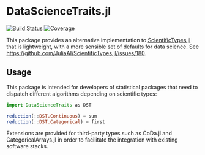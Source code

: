 # DataScienceTraits.jl

[![Build Status](https://github.com/JuliaML/DataScienceTraits.jl/actions/workflows/CI.yml/badge.svg?branch=main)](https://github.com/JuliaML/DataScienceTraits.jl/actions/workflows/CI.yml?query=branch%3Amain)
[![Coverage](https://codecov.io/gh/JuliaML/DataScienceTraits.jl/branch/main/graph/badge.svg)](https://codecov.io/gh/JuliaML/DataScienceTraits.jl)

This package provides an alternative implementation to
[ScientificTypes.jl](https://github.com/JuliaAI/ScientificTypes.jl)
that is lightweight, with a more sensible set of defaults for data science.
See https://github.com/JuliaAI/ScientificTypes.jl/issues/180.

## Usage

This package is intended for developers of statistical packages
that need to dispatch different algorithms depending on scientific
types:

```julia
import DataScienceTraits as DST

reduction(::DST.Continuous) = sum
reduction(::DST.Categorical) = first
```

Extensions are provided for third-party types such as CoDa.jl
and CategoricalArrays.jl in order to facilitate the integration
with existing software stacks.
